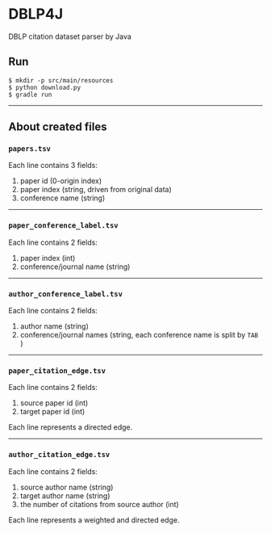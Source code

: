 # DBLP4J

DBLP citation dataset parser by Java

## Run

```shell
$ mkdir -p src/main/resources
$ python download.py
$ gradle run
```

---

## About created files

### `papers.tsv`

Each line contains 3 fields:

1. paper id (0-origin index)
1. paper index (string, driven from original data)
1. conference name (string)

---
 
### `paper_conference_label.tsv`

Each line contains 2 fields:

1. paper index (int)
2. conference/journal name (string)

---

### `author_conference_label.tsv`

Each line contains 2 fields:

1. author name (string)
2. conference/journal names (string, each conference name is split by `TAB` )

---

### `paper_citation_edge.tsv`

Each line contains 2 fields:

1. source paper id (int)
2. target paper id (int)  

Each line represents a directed edge.

---

### `author_citation_edge.tsv`

Each line contains 2 fields:

1. source author name (string)
2. target author name (string)
3. the number of citations from source author (int)

Each line represents a weighted and directed edge.
